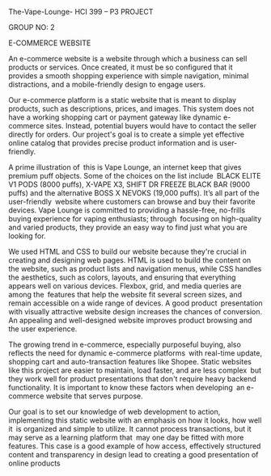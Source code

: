 The-Vape-Lounge-
HCI 399 – P3 PROJECT

GROUP NO: 2

E-COMMERCE WEBSITE

An e-commerce website is a website through which a business can sell products or services. Once created, it must be so configured that it provides a smooth shopping experience with simple navigation, minimal distractions, and a mobile-friendly design to engage users. 

Our e-commerce platform is a static website that is meant to display products, such as descriptions, prices, and images. This system does not have a working shopping cart or payment gateway like dynamic e-commerce sites. Instead, potential buyers would have to contact the seller directly for orders. Our project's goal is to create a simple yet effective online catalog that provides precise product information and is user-friendly.

A prime illustration of this is Vape Lounge, an internet keep that gives premium puff objects. Some of the choices on the list include BLACK ELITE V1 PODS (8000 puffs), X-VAPE X3, SHIFT DR FREEZE BLACK BAR (9000 puffs) and the alternative BOSS X NEVOKS (19,000 puffs). It’s all part of the user-friendly website where customers can browse and buy their favorite devices. Vape Lounge is committed to providing a hassle-free, no-frills buying experience for vaping enthusiasts; through focusing on high-quality and varied products, they provide an easy way to find just what you are looking for.

We used HTML and CSS to build our website because they're crucial in creating and designing web pages. HTML is used to build the content on the website, such as product lists and navigation menus, while CSS handles the aesthetics, such as colors, layouts, and ensuring that everything appears well on various devices. Flexbox, grid, and media queries are among the features that help the website fit several screen sizes, and remain accessible on a wide range of devices. A good product presentation with visually attractive website design increases the chances of conversion. An appealing and well-designed website improves product browsing and the user experience.

The growing trend in e-commerce, especially purposeful buying, also reflects the need for dynamic e-commerce platforms with real-time update, shopping cart and auto-transaction features like Shopee. Static websites like this project are easier to maintain, load faster, and are less complex but they work well for product presentations that don't require heavy backend functionality. It is important to know these factors when developing an e-commerce website that serves purpose.

Our goal is to set our knowledge of web development to action, implementing this static website with an emphasis on how it looks, how well it is organized and simple to utilize. It cannot process transactions, but it may serve as a learning platform that may one day be fitted with more features. This case is a good example of how access, effectively structured content and transparency in design lead to creating a good presentation of online products
